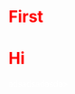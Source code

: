 # First

<style>
h1 {color:red;}
p {color:blue;}
</style>

<h1>Hi</h1>
<p style="color:white;">adsadsadasda></p>

